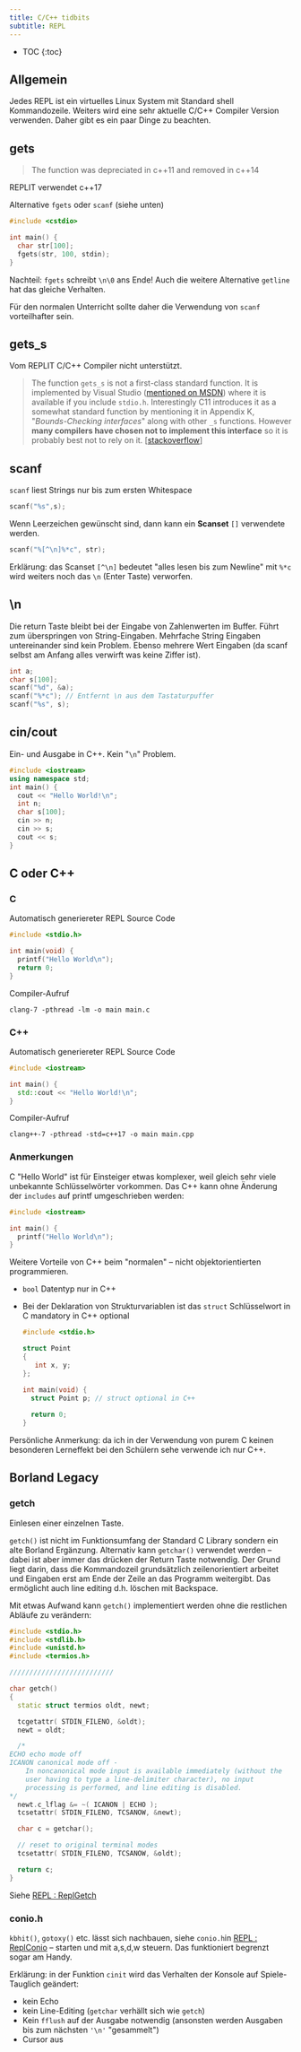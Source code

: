 ```yaml
---
title: C/C++ tidbits
subtitle: REPL
---
```


* TOC
{:toc}
## Allgemein

Jedes REPL ist ein virtuelles Linux System mit Standard shell Kommandozeile. Weiters wird eine sehr aktuelle C/C++ Compiler Version verwenden. Daher gibt es ein paar Dinge zu beachten.



## gets

> The function was depreciated in c++11 and removed in c++14

REPLIT verwendet c++17

Alternative `fgets` oder `scanf` (siehe unten)

```c++
#include <cstdio>

int main() {
  char str[100];
  fgets(str, 100, stdin); 
}
```

Nachteil: `fgets` schreibt `\n\0` ans Ende! Auch die weitere Alternative `getline` hat das gleiche Verhalten.

Für den normalen Unterricht sollte daher die Verwendung von `scanf` vorteilhafter sein.



## gets_s

Vom REPLIT C/C++ Compiler nicht unterstützt.

>  The function `gets_s` is not a first-class standard function. It is implemented by Visual Studio ([mentioned on MSDN](http://msdn.microsoft.com/en-us/library/5b5x9wc7.aspx)) where it is available if you include `stdio.h`.
> Interestingly C11 introduces it as a somewhat standard function by mentioning it in Appendix K, "*Bounds-Checking interfaces*" along with other `_s` functions. However **many compilers have chosen not to implement this interface** so it is probably best not to rely on it. [[stackoverflow](https://stackoverflow.com/a/25593782)]



## scanf

`scanf` liest Strings nur bis zum ersten Whitespace

```c++
scanf("%s",s);
```

Wenn Leerzeichen gewünscht sind, dann kann ein **Scanset** `[]` verwendete werden.

```c++
scanf("%[^\n]%*c", str);
```

Erklärung: das Scanset `[^\n]`  bedeutet "alles lesen bis zum Newline" mit `%*c` wird weiters noch das `\n` (Enter Taste) verworfen.



## \n 

Die return Taste bleibt bei der Eingabe von Zahlenwerten im Buffer. Führt zum überspringen von String-Eingaben. Mehrfache String Eingaben untereinander sind kein Problem. Ebenso mehrere Wert Eingaben (da scanf selbst am Anfang alles verwirft was keine Ziffer ist).

```c++
int a;
char s[100];
scanf("%d", &a);
scanf("%*c"); // Entfernt \n aus dem Tastaturpuffer
scanf("%s", s);
```



## cin/cout

Ein- und Ausgabe in C++. Kein "`\n`" Problem.

```c++
#include <iostream>
using namespace std;
int main() {
  cout << "Hello World!\n";
  int n;
  char s[100];
  cin >> n;
  cin >> s;
  cout << s;
}
```



## C oder C++

### C

Automatisch generiereter REPL Source Code

```C
#include <stdio.h>

int main(void) {
  printf("Hello World\n");
  return 0;
}
```

Compiler-Aufruf

```
clang-7 -pthread -lm -o main main.c
```



### C++

Automatisch generiereter REPL Source Code

```c++
#include <iostream>

int main() {
  std::cout << "Hello World!\n";
}
```

Compiler-Aufruf

```
clang++-7 -pthread -std=c++17 -o main main.cpp
```



### Anmerkungen

C "Hello World" ist für Einsteiger etwas komplexer, weil gleich sehr viele unbekannte Schlüsselwörter vorkommen. Das C++ kann ohne Änderung der `includes` auf printf umgeschrieben werden:

```C++
#include <iostream>

int main() {
  printf("Hello World\n");
}
```

Weitere Vorteile von C++ beim "normalen" – nicht objektorientierten programmieren.

- `bool` Datentyp nur in C++

- Bei der Deklaration von Strukturvariablen ist das `struct` Schlüsselwort in C mandatory in C++ optional

  ```c
  #include <stdio.h>
  
  struct Point
  {
     int x, y;
  }; 
  
  int main(void) {
    struct Point p; // struct optional in C++
    
    return 0;
  }
  ```

Persönliche Anmerkung: da ich in der Verwendung von purem C keinen besonderen Lerneffekt bei den Schülern sehe verwende ich nur C++.



## Borland Legacy

### getch

Einlesen einer einzelnen Taste.

`getch()` ist nicht im Funktionsumfang der Standard C Library sondern ein alte Borland Ergänzung. Alternativ kann `getchar()` verwendet werden – dabei ist aber immer das drücken der Return Taste notwendig. Der Grund liegt darin, dass die Kommandozeil grundsätzlich zeilenorientiert arbeitet und Eingaben erst am Ende der Zeile an das Programm weitergibt. Das ermöglicht auch line editing d.h. löschen mit Backspace.

Mit etwas Aufwand kann `getch()` implementiert werden ohne die restlichen Abläufe zu verändern:

```c++
#include <stdio.h>
#include <stdlib.h>
#include <unistd.h>
#include <termios.h>

//////////////////////////

char getch()
{
  static struct termios oldt, newt;

  tcgetattr( STDIN_FILENO, &oldt);
  newt = oldt;

  /* 
ECHO echo mode off
ICANON canonical mode off - 
    In noncanonical mode input is available immediately (without the
    user having to type a line-delimiter character), no input
    processing is performed, and line editing is disabled.
*/
  newt.c_lflag &= ~( ICANON | ECHO );
  tcsetattr( STDIN_FILENO, TCSANOW, &newt);

  char c = getchar();

  // reset to original terminal modes
  tcsetattr( STDIN_FILENO, TCSANOW, &oldt);

  return c;
}
```

Siehe [REPL : ReplGetch](https://replit.com/@htlmatejka/ReplGetch) 



### conio.h

`kbhit()`, `gotoxy()` etc. lässt sich nachbauen, siehe `conio.h`in [REPL : ReplConio](https://replit.com/@htlmatejka/ReplConio) – starten und mit a,s,d,w steuern. Das funktioniert begrenzt sogar am Handy.

Erklärung: in der Funktion `cinit` wird das Verhalten der Konsole auf Spiele-Tauglich geändert:

- kein Echo
- kein Line-Editing (`getchar` verhällt sich wie `getch`)
- Kein `fflush` auf der Ausgabe notwendig (ansonsten werden Ausgaben bis zum nächsten `'\n'` "gesammelt")
- Cursor aus







